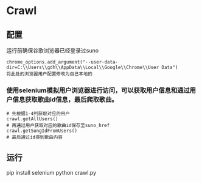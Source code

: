  # Crawl

## 配置
运行前确保谷歌浏览器已经登录过suno
>
    chrome_options.add_argument("--user-data-dir=C:\\Users\\gdh\\AppData\\Local\\Google\\Chrome\\User Data")
    将此处的浏览器用户配置修改为自己本地的
 ### 使用selenium模拟用户浏览器进行访问，可以获取用户信息和通过用户信息获取歌曲id信息，最后爬取歌曲。

 >
    # 先根据1-4列获取对应的用户
    crawl.getAllUsers()
    # 再通过用户获取对应的歌曲id保存至suno_href
    crawl.getSongIdFromUsers()
    # 最后通过id得到歌曲内容

## 运行
>
   pip install selenium
   python crawl.py
